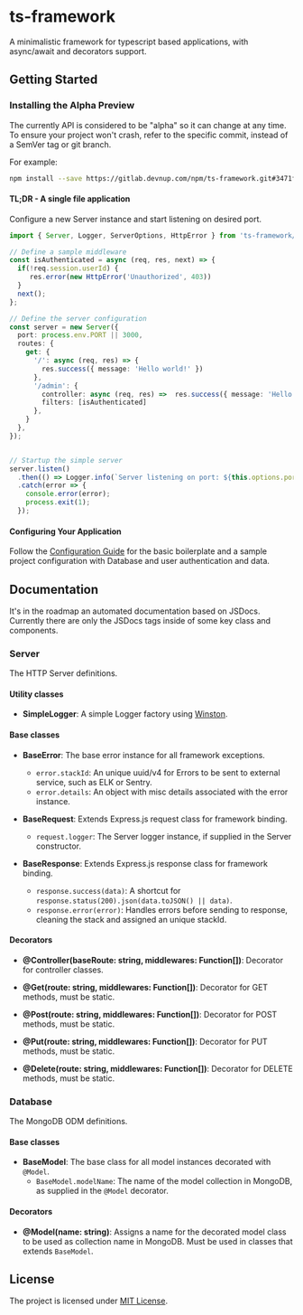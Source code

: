 ts-framework
============

A minimalistic framework for typescript based applications, with async/await and decorators support.

## Getting Started

### Installing the Alpha Preview

The currently API is considered to be "alpha" so it can change at any time. To 
ensure your project won't crash, refer to the specific commit, instead of a 
SemVer tag or git branch.

For example:

```bash
npm install --save https://gitlab.devnup.com/npm/ts-framework.git#3471f9004798c35c5943cdf9160bd0ce856db62c 
``` 

#### TL;DR - A single file application

Configure a new Server instance and start listening on desired port. 

```typescript
import { Server, Logger, ServerOptions, HttpError } from 'ts-framework/server';

// Define a sample middleware
const isAuthenticated = async (req, res, next) => {
  if(!req.session.userId) {
     res.error(new HttpError('Unauthorized', 403))
  }
  next();
};

// Define the server configuration
const server = new Server({
  port: process.env.PORT || 3000,
  routes: {
    get: {
      '/': async (req, res) => {
        res.success({ message: 'Hello world!' })
      },
      '/admin': {
        controller: async (req, res) =>  res.success({ message: 'Hello world!' })
        filters: [isAuthenticated]
      },
    }
  }, 
});


// Startup the simple server
server.listen()
  .then(() => Logger.info(`Server listening on port: ${this.options.port}`))
  .catch(error => {
    console.error(error);
    process.exit(1);
  });
```

#### Configuring Your Application

Follow the [Configuration Guide](./GUIDE.md) for the basic boilerplate and a sample project configuration with
Database and user authentication and data.


## Documentation

It's in the roadmap an automated documentation based on JSDocs. Currently there are only the JSDocs tags inside of some 
key class and components.


### Server

The HTTP Server definitions.


#### Utility classes

- **SimpleLogger**: A simple Logger factory using [Winston](https://npmjs.org/package/winston).

#### Base classes

- **BaseError**: The base error instance for all framework exceptions.
    - `error.stackId`: An unique uuid/v4 for Errors to be sent to external service, such as ELK or Sentry.
    - `error.details`: An object with misc details associated with the error instance. 

- **BaseRequest**: Extends Express.js request class for framework binding.
    - `request.logger`: The Server logger instance, if supplied in the Server constructor.

- **BaseResponse**: Extends Express.js response class for framework binding.
    - `response.success(data)`: A shortcut for `response.status(200).json(data.toJSON() || data)`.
    - `response.error(error)`: Handles errors before sending to response, cleaning the stack and assigned an unique stackId.

#### Decorators

- **@Controller(baseRoute: string, middlewares: Function[])**: Decorator for controller classes.

- **@Get(route: string, middlewares: Function[])**: Decorator for GET methods, must be static.

- **@Post(route: string, middlewares: Function[])**: Decorator for POST methods, must be static.

- **@Put(route: string, middlewares: Function[])**: Decorator for PUT methods, must be static.

- **@Delete(route: string, middlewares: Function[])**: Decorator for DELETE methods, must be static.


### Database

The MongoDB ODM definitions.

#### Base classes

- **BaseModel**: The base class for all model instances decorated with `@Model`. 
    - `BaseModel.modelName`: The name of the model collection in MongoDB, as supplied in the `@Model` decorator.


#### Decorators

- **@Model(name: string)**: Assigns a name for the decorated model class to be used as collection name in MongoDB. Must
be used in classes that extends `BaseModel`.



## License

The project is licensed under [MIT License](./LICENSE.md).
